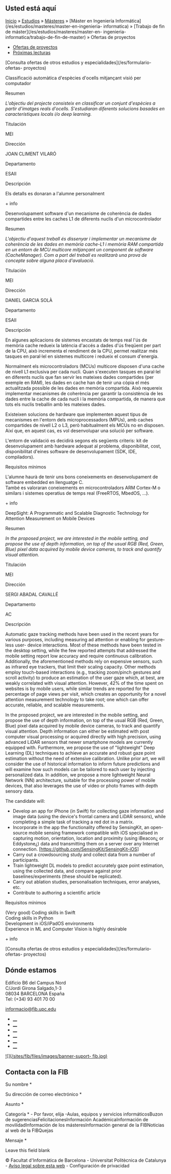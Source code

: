 ## Usted está aquí

[Inicio](/es) » [Estudios](/es/estudios) » [Másteres](/es/estudios/masteres) »
[Máster en Ingeniería Informática](/es/estudios/masteres/master-en-ingenieria-
informatica) » [Trabajo de fin de máster](/es/estudios/masteres/master-en-
ingenieria-informatica/trabajo-de-fin-de-master) » Ofertas de proyectos

  * [Ofertas de proyectos](/es/estudios/masteres/master-en-ingenieria-informatica/trabajo-de-fin-de-master/ofertas-de-proyectos)
  * [Próximas lecturas](/es/estudios/masteres/master-en-ingenieria-informatica/trabajo-de-fin-de-master/proximas-lecturas)

[Consulta ofertas de otros estudios y especialidades](/es/formulario-ofertas-
proyectos)

Classificació automàtica d'espècies d'ocells mitjançant visió per computador

Resumen

_L'objectiu del projecte consisteix en classificar un conjunt d'espècies a
partir d'imatges reals d'ocells. S'estudiaran diferents solucions basades en
característiques locals i/o deep learning._

Titulación

MEI

Dirección

JOAN CLIMENT VILARÓ

Departamento

ESAII

Descripción

Els detalls es donaran a l'alumne personalment

\+ info

Desenvolupament software d'un mecanisme de coherència de dades compartides
entre les caches L1 de diferents nuclis d'un microcontrolador

Resumen

_L'objectiu d'aquest treball és dissenyar i implementar un mecanisme de
coherència de les dades en memòria cache-L1 i memòria RAM compartida en un
entorn de MCU multicore mitjançant un component de software (CacheManager).
Com a part del treball es realitzarà una prova de concepte sobre alguna placa
d'avaluació._

Titulación

MEI

Dirección

DANIEL GARCIA SOLÀ

Departamento

ESAII

Descripción

En algunes aplicacions de sistemes encastats de temps real l'ús de memòria
cache redueix la latència d'accés a dades d'ús freqüent per part de la CPU,
això incrementa el rendiment de la CPU, permet realitzar més tasques en
paral·lel en sistemes multicore i redueix el consum d'energia.

Normalment els microcontroladors (MCUs) multicore disposen d'una cache de
nivell L1 exclusiva per cada nucli. Quan s'executen tasques en paral·lel en
diferents nuclis que fan servir les mateixes dades compartides (per exemple en
RAM), les dades en cache han de tenir una còpia el més actualitzada possible
de les dades en memòria compartida. Això requereix implementar mecanismes de
coherència per garantir la consistència de les dades entre la cache de cada
nucli i la memòria compartida, de manera que tots els nuclis treballin amb les
mateixes dades.

Existeixen solucions de hardware que implementen aquest tipus de mecanismes en
l'entorn dels microprocessadors (MPUs), amb caches compartides de nivell L2 o
L3, però habitualment els MCUs no en disposen. Així que, en aquest cas, es vol
desenvolupar una solució per software.

L'entorn de validació es decidirà segons els següents criteris: kit de
desenvolupament amb hardware adequat al problema, disponibilitat, cost,
disponibilitat d'eines software de desenvolupament (SDK, IDE, compiladors).

Requisitos mínimos

L'alumne haurà de tenir uns bons coneixements en desenvolupament de software
embedded en llenguatge C.  
També es valoraran coneixements en microcontroladors ARM Cortex-M o similars i
sistemes operatius de temps real (FreeRTOS, MbedOS, ...).

\+ info

DeepSight: A Programmatic and Scalable Diagnostic Technology for Attention
Measurement on Mobile Devices

Resumen

_In the proposed project, we are interested in the mobile setting, and propose
the use of depth information, on top of the usual RGB (Red, Green, Blue) pixel
data acquired by mobile device cameras, to track and quantify visual
attention._

Titulación

MEI

Dirección

SERGI ABADAL CAVALLÉ

Departamento

AC

Descripción

Automatic gaze tracking methods have been used in the recent years for various
purposes, including measuring ad attention or enabling for gesture-less user-
device interactions. Most of these methods have been tested in the desktop
setting, while the few reported attempts that addressed the mobile setting
report low accuracy and require continuous calibration. Additionally, the
aforementioned methods rely on expensive sensors, such as infrared eye
trackers, that limit their scaling capacity. Other methods employ touch-based
interactions (e.g., tracking zoom/pinch gestures and scroll activity) to
produce an estimation of the user gaze which, at best, are weakly correlated
with visual attention. However, 42% of the time spent on websites is by mobile
users, while similar trends are reported for the percentage of page views per
visit, which creates an opportunity for a novel attention measurement
technology to take root; one which can offer accurate, reliable, and scalable
measurements.

In the proposed project, we are interested in the mobile setting, and propose
the use of depth information, on top of the usual RGB (Red, Green, Blue) pixel
data acquired by mobile device cameras, to track and quantify visual
attention. Depth information can either be estimated with post computer visual
processing or acquired directly with high precision, using advanced LiDAR
sensors that newer smartphone models are currently equipped with. Furthermore,
we propose the use of "lightweight" Deep Learning (DL) techniques to achieve
an accurate and robust gaze point estimation without the need of extensive
calibration. Unlike prior art, we will consider the use of historical
information to inform future predictions and will examine how such models can
be tailored to each user by injecting personalized data. In addition, we
propose a more lightweight Neural Network (NN) architecture, suitable for the
processing power of mobile devices, that also leverages the use of video or
photo frames with depth sensory data.

The candidate will:

  * Develop an app for iPhone (in Swift) for collecting gaze information and image data (using the device's frontal camera and LiDAR sensors), while completing a simple task of tracking a red dot in a matrix.
  * Incorporate in the app the functionality offered by SensingKit, an open-source mobile sensing framework compatible with iOS specialised in capturing motion, orientation, location and proximity (using iBeacon¿ or Eddystone¿) data and transmitting them on a server over any Internet connection. [<https://github.com/SensingKit/SensingKit-iOS>]
  * Carry out a crowdsourcing study and collect data from a number of participants.
  * Train lightweight DL models to predict accurately gaze point estimation, using the collected data, and compare against prior baselines/experiments (these should be replicated).
  * Carry out ablation studies, personalisation techniques, error analyses, etc.
  * Contribute to authoring a scientific article

Requisitos mínimos

(Very good) Coding skills in Swift  
Coding skills in Python  
Development in iOS/iPadOS environments  
Experience in ML and Computer Vision is highly desirable

\+ info

[Consulta ofertas de otros estudios y especialidades](/es/formulario-ofertas-
proyectos)

## Dónde estamos

Edificio B6 del Campus Nord  
C/Jordi Girona Salgado,1-3  
08034 BARCELONA España  
Tel: (+34) 93 401 70 00

[informacio@fib.upc.edu](mailto:informacio@fib.upc.edu)

  * [__](/es/noticies/rss.rss)
  * [__](https://www.facebook.com/fib.upc)
  * [__](https://twitter.com/fib_upc)
  * [__](https://www.flickr.com/photos/fib-upc/albums)
  * [__](https://www.youtube.com/user/mediafib)
  * [__](https://www.instagram.com/fib.upc/)

[![](/sites/fib/files/images/banner-suport-
fib.jpg)](http://suport.fib.upc.edu)

## Contacta con la FIB

Su nombre *

Su dirección de correo electrónico *

Asunto *

Categoría * \- Por favor, elija -Aulas, equipos y servicios informáticosBuzon
de sugerenciasFelicitacionesInformación AcadémicaInformación de
movilidadInformación de los másteresInformación general de la FIBNoticias al
web de la FIBQuejas

Mensaje *

Leave this field blank

© Facultat d'Informàtica de Barcelona - Universitat Politècnica de Catalunya -
[Avíso legal sobre esta web](/es/aviso-legal-sobre-esta-web) \- Configuración
de privacidad


